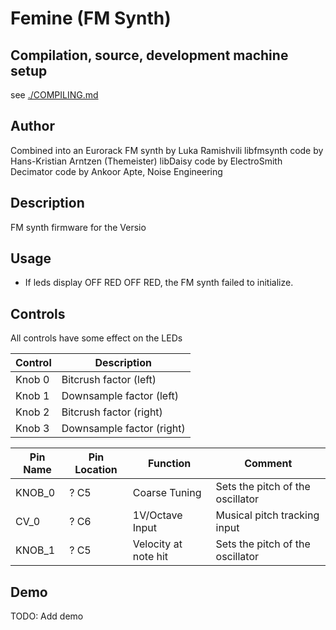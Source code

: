 # Femine (FM Synth)

## Compilation, source, development machine setup

see [./COMPILING.md](./COMPILING.md)

## Author

Combined into an Eurorack FM synth by Luka Ramishvili
libfmsynth code by Hans-Kristian Arntzen (Themeister)
libDaisy code by ElectroSmith
Decimator code by Ankoor Apte, Noise Engineering

## Description

FM synth firmware for the Versio

## Usage

- If leds display OFF RED OFF RED, the FM synth failed to initialize.

## Controls

All controls have some effect on the LEDs

| Control | Description               |
| ------- | ------------------------- |
| Knob 0  | Bitcrush factor (left)    |
| Knob 1  | Downsample factor (left)  |
| Knob 2  | Bitcrush factor (right)   |
| Knob 3  | Downsample factor (right) |

| Pin Name | Pin Location | Function             | Comment                          |
| -------- | ------------ | -------------------- | -------------------------------- |
| KNOB_0   | ? C5         | Coarse Tuning        | Sets the pitch of the oscillator |
| CV_0     | ? C6         | 1V/Octave Input      | Musical pitch tracking input     |
| KNOB_1   | ? C5         | Velocity at note hit | Sets the pitch of the oscillator |

## Demo

TODO: Add demo
